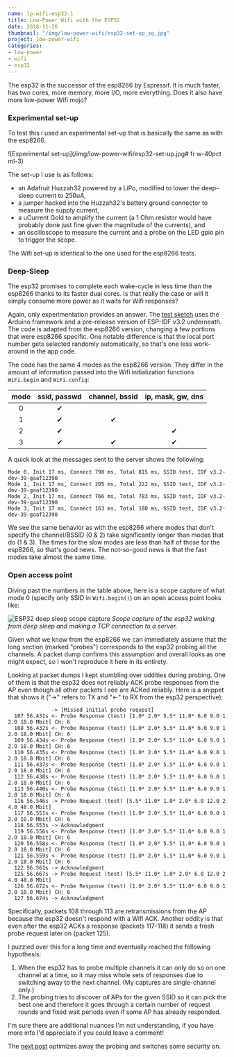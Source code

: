 ```yaml
---
name: lp-wifi-esp32-1
title: Low-Power Wifi with the ESP32
date: 2018-11-26
thumbnail: "/img/low-power-wifi/esp32-set-up_sq.jpg"
project: low-power-wifi
categories:
- low-power
- wifi
- esp32
---
```


The esp32 is the successor of the esp8266 by Espressif. It is much faster, has two cores, more
memory, more I/O, more everything. Does it also have more low-power Wifi mojo?<!--more-->

### Experimental set-up

To test this I used an experimental set-up that is basically the same as with the esp8266.

![Experimental set-up](/img/low-power-wifi/esp32-set-up.jpg# fr w-40pct ml-3)

The set-up I use is as follows:

- an Adafruit Huzzah32 powered by a LiPo, modified to lower the deep-sleep current to 250uA,
- a jumper hacked into the Huzzah32's battery ground connector to measure the supply current,
- a uCurrent Gold to amplify the current (a 1 Ohm resistor would have probably done just fine given
  the magnitude of the currents), and
- an oscilloscope to measure the current and a probe on the LED gpio pin to trigger the scope.

The Wifi set-up is identical to the one used for the esp8266 tests.

### Deep-Sleep

The esp32 promises to complete each wake-cycle in less time than the esp8266 thanks to its faster
dual cores. Is that really the case or will it simply consume more power as it waits for Wifi responses?

Again, only experimentation provides an answer. The [test
sketch](https://github.com/tve/low-power-wifi/tree/master/esp32-deep-sleep) uses the Arduino framework and a
pre-release version of ESP-IDF v3.2 underneath. The code is adapted from the esp8266 version,
changing a few portions that were esp8266 specific. One notable difference is that the local port
number gets selected randomly automatically, so that's one less work-around in the app code.

The code has the same 4 modes as the esp8266 version.
They differ in the amount of information passed into the Wifi initialization functions
`WiFi.begin` and `WiFi.config`:

mode | ssid, passwd | channel, bssid | ip, mask, gw, dns
:---:|:---:|:---:|:---:
0 | ✔ |   |  
1 | ✔ | ✔ |  
2 | ✔ |   | ✔
3 | ✔ | ✔ | ✔

A quick look at the messages sent to the server shows the following:

```
Mode 0, Init 17 ms, Connect 798 ms, Total 815 ms, SSID test, IDF v3.2-dev-39-gaaf12390
Mode 1, Init 17 ms, Connect 205 ms, Total 222 ms, SSID test, IDF v3.2-dev-39-gaaf12390
Mode 2, Init 17 ms, Connect 766 ms, Total 783 ms, SSID test, IDF v3.2-dev-39-gaaf12390
Mode 3, Init 17 ms, Connect 163 ms, Total 180 ms, SSID test, IDF v3.2-dev-39-gaaf12390
```

We see the same behavior as with the esp8266 where modes that don't specify the channel/BSSID (0 & 2) take
significantly longer than modes that do (1 & 3). The times for the slow modes are less than half of
those for the esp8266, so that's good news. The not-so-good news is that the fast modes take
almost the same time.

### Open access point

Diving past the numbers in the table above, here is a scope capture of what mode 0 (specify only
SSID in `Wifi.begin()`) on an open access point looks like:

![ESP32 deep sleep scope capture](/img/low-power-wifi/esp32-deep-sleep-open-mode-0-all-annot.png)
_Scope capture of the esp32 waking from deep sleep and making a TCP connection to a server._

Given what we know from the esp8266 we can immediately assume that the long section (marked "probes")
corresponds to the esp32 probing all the channels. A packet dump confirms this assumption
and overall looks as one might expect, so I won't reproduce it here in its entirety.

Looking at packet dumps I kept stumbling over oddities during probing. One of them is that the esp32
does not reliably ACK probe responses from the AP even though all other packets I see are ACKed
reliably.
Here is a snippet that shows it ("->" refers to TX and "<-" to RX from the esp32 perspective):

```
              -> [Missed initial probe request]
  107 56.431s <- Probe Response (test) [1.0* 2.0* 5.5* 11.0* 6.0 9.0 1 2.0 18.0 Mbit] CH: 6
  108 56.432s <- Probe Response (test) [1.0* 2.0* 5.5* 11.0* 6.0 9.0 1 2.0 18.0 Mbit] CH: 6
  109 56.434s <- Probe Response (test) [1.0* 2.0* 5.5* 11.0* 6.0 9.0 1 2.0 18.0 Mbit] CH: 6
  110 56.435s <- Probe Response (test) [1.0* 2.0* 5.5* 11.0* 6.0 9.0 1 2.0 18.0 Mbit] CH: 6
  111 56.437s <- Probe Response (test) [1.0* 2.0* 5.5* 11.0* 6.0 9.0 1 2.0 18.0 Mbit] CH: 6
  112 56.438s <- Probe Response (test) [1.0* 2.0* 5.5* 11.0* 6.0 9.0 1 2.0 18.0 Mbit] CH: 6
  113 56.440s <- Probe Response (test) [1.0* 2.0* 5.5* 11.0* 6.0 9.0 1 2.0 18.0 Mbit] CH: 6
  116 56.546s -> Probe Request (test) [5.5* 11.0* 1.0* 2.0* 6.0 12.0 2 4.0 48.0 Mbit]
  117 56.551s <- Probe Response (test) [1.0* 2.0* 5.5* 11.0* 6.0 9.0 1 2.0 18.0 Mbit] CH: 6
  118 56.553s -> Acknowledgment
  119 56.556s <- Probe Response (test) [1.0* 2.0* 5.5* 11.0* 6.0 9.0 1 2.0 18.0 Mbit] CH: 6
  120 56.558s <- Probe Response (test) [1.0* 2.0* 5.5* 11.0* 6.0 9.0 1 2.0 18.0 Mbit] CH: 6
  121 56.559s <- Probe Response (test) [1.0* 2.0* 5.5* 11.0* 6.0 9.0 1 2.0 18.0 Mbit] CH: 6
  122 56.561s -> Acknowledgment
  125 56.667s -> Probe Request (test) [5.5* 11.0* 1.0* 2.0* 6.0 12.0 2 4.0 48.0 Mbit]
  126 56.672s <- Probe Response (test) [1.0* 2.0* 5.5* 11.0* 6.0 9.0 1 2.0 18.0 Mbit] CH: 6
  127 56.674s -> Acknowledgment
```

Specifically, packets 108 through 113 are retransmissions from the AP because the esp32 doesn't
respond with a Wifi ACK. Another oddity is that even after the esp32 ACKs a response (packets
117-118) it sends a fresh probe request later on (packet 125).

I puzzled over this for a long time and eventually reached the following hypothesis:

1. When the esp32 has to probe multiple channels it can only do so on one channel at a time, so it
   may miss whole sets of responses due to switching away to the next channel. (My captures are
   single-channel only.)
2. The probing tries to discover _all_ APs for the given SSID so it can pick the best one and
   therefore it goes through a certain number of request rounds and fixed wait periods
   even if some AP has already responded.

I'm sure there are additional nuances I'm not understanding, if you have more info I'd appreciate if
you could leave a comment!

The [next post](/2018/lp-wifi-esp32-2) optimizes away the probing and switches some security on.

